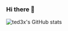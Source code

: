 ### Hi there 👋

![ted3x's GitHub stats](https://github-readme-stats-xi-sable-96.vercel.app/api?username=ted3x&show_icons=true&theme=tokyonight)
